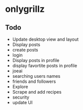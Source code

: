 # onlygrillz

## Todo
- Update desktop view and layout
- Display posts
- create posts
- login
- Display posts in profile
- display favortite posts in profile
- joeai
- searching users names
- friends and followers
- Explore
- Scrape and add recipes
- security
- update UI